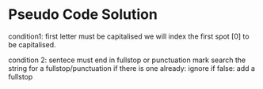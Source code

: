 # Pseudo Code Solution
<!-- the end goal is to have everything in a sentense case, therefore; if a sentece starts with a capital letter and ends in a fullstop, we leave it as is. If the capital letter or full stop is missing, then we add/change what is missing. 
eg
<!-- "hi, I'm Kat." -> capitalise 'Hi'
"hi, I'm Pooja" -> capitalise and add fullstop
"Hello, kat and Pooja." leave as is-->


condition1: first letter must be capitalised
we will index the first spot [0] to be capitalised. 
<!-- (i think if it is capitalised already then it will stay the same anyway, so we can "change" it from a capital to a capital) -->

condition 2: sentece must end in fullstop or punctuation mark
search the string for a fullstop/punctuation
if there is one already: ignore
if false: add a fullstop
